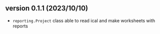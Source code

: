 ## version 0.1.1 (2023/10/10)

- `reporting.Project` class able to read ical and make worksheets with reports
